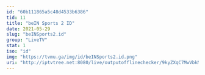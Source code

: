 ```yaml
---
id: "60b111865a5c48d4533b6386"
tid: 11
title: "beIN Sports 2 ID"
date: 2021-05-29
slug: "beINSports2.id"
group: "LiveTV"
stat: 1
iso: "id"
img: "https://tvmu.ga/img/id/beINSports2.id.png"
uri: "http://iptvtree.net:8080/live/outputofflinechecker/9kyZXqC7MwVbkMnJmf/165073.m3u8"
---
```

